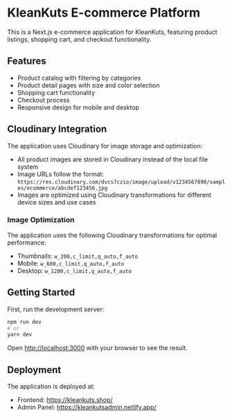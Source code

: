 # KleanKuts E-commerce Platform

This is a Next.js e-commerce application for KleanKuts, featuring product listings, shopping cart, and checkout functionality.

## Features

- Product catalog with filtering by categories
- Product detail pages with size and color selection
- Shopping cart functionality
- Checkout process
- Responsive design for mobile and desktop

## Cloudinary Integration

The application uses Cloudinary for image storage and optimization:

- All product images are stored in Cloudinary instead of the local file system
- Image URLs follow the format: `https://res.cloudinary.com/dvcs7czio/image/upload/v1234567890/samples/ecommerce/abcdef123456.jpg`
- Images are optimized using Cloudinary transformations for different device sizes and use cases

### Image Optimization

The application uses the following Cloudinary transformations for optimal performance:

- Thumbnails: `w_200,c_limit,q_auto,f_auto`
- Mobile: `w_600,c_limit,q_auto,f_auto`
- Desktop: `w_1200,c_limit,q_auto,f_auto`

## Getting Started

First, run the development server:

```bash
npm run dev
# or
yarn dev
```

Open [http://localhost:3000](http://localhost:3000) with your browser to see the result.

## Deployment

The application is deployed at:
- Frontend: https://kleankuts.shop/
- Admin Panel: https://kleankutsadmin.netlify.app/
